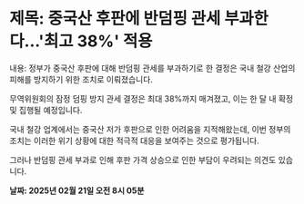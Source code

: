 # **제목: 중국산 후판에 반덤핑 관세 부과한다…'최고 38%' 적용**

  내용: 정부가 중국산 후판에 대해 반덤핑 관세를 부과하기로 한 결정은 국내 철강 산업의 피해를 방지하기 위한 조치로 이뤄졌습니다.

무역위원회의 잠정 덤핑 방지 관세 결정은 최대 38%까지 매겨졌고, 이는 한 달 내 확정 및 집행될 예정입니다.

국내 철강 업계에서는 중국산 저가 후판으로 인한 어려움을 지적해왔는데, 이번 정부의 조치는 이러한 위기 상황에 대한 적극적 대응을 보여주는 것으로 평가됩니다.

그러나 반덤핑 관세 부과로 인해 후판 가격 상승으로 인한 부담이 우려되는 의견도 있습니다.

  **날짜: 2025년 02월 21일 오전 8시 05분**